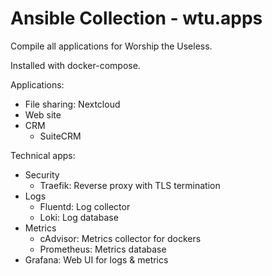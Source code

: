 # Ansible Collection - wtu.apps

Compile all applications for Worship the Useless.

Installed with docker-compose.

Applications:
* File sharing: Nextcloud
* Web site
* CRM
  * SuiteCRM

Technical apps:
* Security
  * Traefik: Reverse proxy with TLS termination
* Logs
  * Fluentd: Log collector
  * Loki: Log database
* Metrics
  * cAdvisor: Metrics collector for dockers
  * Prometheus: Metrics database
* Grafana: Web UI for logs & metrics
